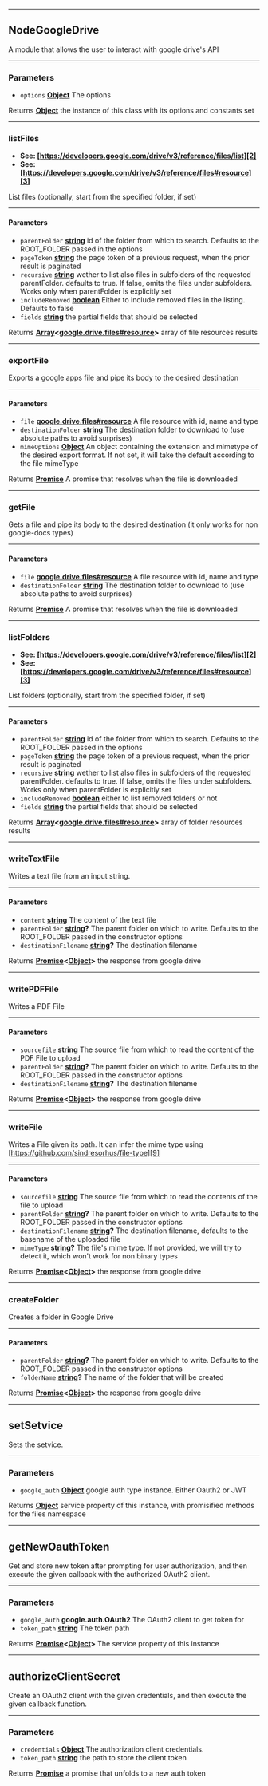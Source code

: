 <!-- Generated by documentation.js. Update this documentation by updating the source code. -->
___
## NodeGoogleDrive

A module that allows the user to interact with google drive's API
___
### Parameters

-   `options` **[Object][1]** The options

Returns **[Object][1]** the instance of this class with its options and constants set
___
### listFiles

-   **See: [https://developers.google.com/drive/v3/reference/files/list][2]**
-   **See: [https://developers.google.com/drive/v3/reference/files#resource][3]**

List files (optionally, start from the specified folder, if set)
___
#### Parameters

-   `parentFolder` **[string][4]** id of the folder from which to search.
                                      Defaults to the ROOT_FOLDER passed in the
                                      options
-   `pageToken` **[string][4]** the page token of a previous request,
                                      when the prior result is paginated
-   `recursive` **[string][4]** wether to list also files in subfolders
                                      of the requested parentFolder. defaults to
                                      true. If false, omits the files under
                                      subfolders. Works only when parentFolder is
                                      explicitly set
-   `includeRemoved` **[boolean][5]** Either to include removed files in the
                                      listing. Defaults to false
-   `fields` **[string][4]** the partial fields that should be selected

Returns **[Array][6]&lt;[google.drive.files#resource][7]>** array of file resources results
___
### exportFile

Exports a google apps file and pipe its body to the desired destination
___
#### Parameters

-   `file` **[google.drive.files#resource][7]** A file resource
                                                              with id, name and
                                                              type
-   `destinationFolder` **[string][4]** The destination
                                                              folder to download
                                                              to (use absolute
                                                              paths to avoid
                                                              surprises)
-   `mimeOptions` **[Object][1]** An object
                                                              containing the
                                                              extension and
                                                              mimetype of the
                                                              desired export
                                                              format. If not set,
                                                              it will take the
                                                              default according
                                                              to the file
                                                              mimeType

Returns **[Promise][8]** A promise that resolves when the file
                                       is downloaded
___
### getFile

Gets a file and pipe its body to the desired destination
(it only works for non google-docs types)
___
#### Parameters

-   `file` **[google.drive.files#resource][7]** A file resource with id, name and type
-   `destinationFolder` **[string][4]** The destination folder to download to (use absolute paths to avoid surprises)

Returns **[Promise][8]** A promise that resolves when the file is downloaded
___
### listFolders

-   **See: [https://developers.google.com/drive/v3/reference/files/list][2]**
-   **See: [https://developers.google.com/drive/v3/reference/files#resource][3]**

List folders (optionally, start from the specified folder, if set)
___
#### Parameters

-   `parentFolder` **[string][4]** id of the folder from which to search.
                                      Defaults to the ROOT_FOLDER passed in the
                                      options
-   `pageToken` **[string][4]** the page token of a previous request,
                                      when the prior result is paginated
-   `recursive` **[string][4]** wether to list also files in subfolders
                                      of the requested parentFolder. defaults to
                                      true. If false, omits the files under
                                      subfolders. Works only when parentFolder is
                                      explicitly set
-   `includeRemoved` **[boolean][5]** either to list removed folders or not
-   `fields` **[string][4]** the partial fields that should be selected

Returns **[Array][6]&lt;[google.drive.files#resource][7]>** array of folder resources results
___
### writeTextFile

Writes a text file from an input string.
___
#### Parameters

-   `content` **[string][4]** The content of the text file
-   `parentFolder` **[string][4]?** The parent folder on which to write. Defaults to the ROOT_FOLDER passed in the constructor options
-   `destinationFilename` **[string][4]?** The destination filename

Returns **[Promise][8]&lt;[Object][1]>** the response from google drive
___
### writePDFFile

Writes a PDF File
___
#### Parameters

-   `sourcefile` **[string][4]** The source file from which to read the content of the PDF File to upload
-   `parentFolder` **[string][4]?** The parent folder on which to write. Defaults to the ROOT_FOLDER passed in the constructor options
-   `destinationFilename` **[string][4]?** The destination filename

Returns **[Promise][8]&lt;[Object][1]>** the response from google drive
___
### writeFile

Writes a File given its path. It can infer the mime type using [https://github.com/sindresorhus/file-type][9]
___
#### Parameters

-   `sourcefile` **[string][4]** The source file from which to read the contents of the file to upload
-   `parentFolder` **[string][4]?** The parent folder on which to write. Defaults to the ROOT_FOLDER passed in the constructor options
-   `destinationFilename` **[string][4]?** The destination filename, defaults to the basename of the uploaded file
-   `mimeType` **[string][4]?** The file's mime type. If not provided, we will try to detect it, which won't work for non binary types

Returns **[Promise][8]&lt;[Object][1]>** the response from google drive
___
### createFolder

Creates a folder in Google Drive
___
#### Parameters

-   `parentFolder` **[string][4]?** The parent folder on which to write. Defaults to the ROOT_FOLDER passed in the constructor options
-   `folderName` **[string][4]?** The name of the folder that will be created

Returns **[Promise][8]&lt;[Object][1]>** the response from google drive
___
## setSetvice

Sets the setvice.
___
### Parameters

-   `google_auth` **[Object][1]** google auth type instance. Either Oauth2 or JWT

Returns **[Object][1]** service property of this instance, with promisified methods for the files namespace
___
## getNewOauthToken

Get and store new token after prompting for user authorization, and then
execute the given callback with the authorized OAuth2 client.
___
### Parameters

-   `google_auth` **google.auth.OAuth2** The OAuth2 client to get token for
-   `token_path` **[string][4]** The token path

Returns **[Promise][8]&lt;[Object][1]>** The service property of this instance
___
## authorizeClientSecret

Create an OAuth2 client with the given credentials, and then execute the
given callback function.
___
### Parameters

-   `credentials` **[Object][1]** The authorization client credentials.
-   `token_path` **[string][4]** the path to store the client token

Returns **[Promise][8]** a promise that unfolds to a new auth token

[1]: https://developer.mozilla.org/docs/Web/JavaScript/Reference/Global_Objects/Object

[2]: https://developers.google.com/drive/v3/reference/files/list

[3]: https://developers.google.com/drive/v3/reference/files#resource

[4]: https://developer.mozilla.org/docs/Web/JavaScript/Reference/Global_Objects/String

[5]: https://developer.mozilla.org/docs/Web/JavaScript/Reference/Global_Objects/Boolean

[6]: https://developer.mozilla.org/docs/Web/JavaScript/Reference/Global_Objects/Array

[7]: https://developers.google.com/drive/v3/reference/files#resource

[8]: http://bluebirdjs.com/docs/api-reference.html

[9]: https://github.com/sindresorhus/file-type
